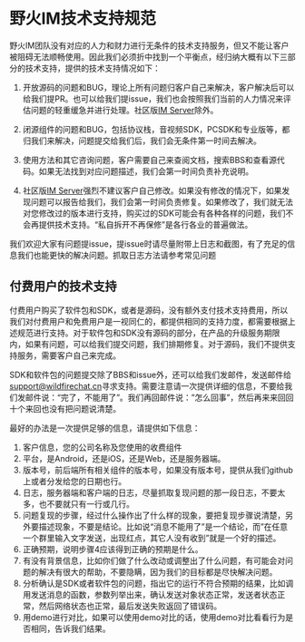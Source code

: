 # 野火IM技术支持规范
野火IM团队没有对应的人力和财力进行无条件的技术支持服务，但又不能让客户被阻碍无法顺畅使用。因此我们必须折中找到一个平衡点，经归纳大概有以下三部分的技术支持，提供的技术支持情况如下：
1. 开放源码的问题和BUG，理论上所有问题归客户自己来解决，客户解决后可以给我们提PR。也可以给我们提issue，我们也会按照我们当前的人力情况来评估问题的轻重缓急并进行处理。社区版[IM Server](https://github.com/wildfirechat/server)除外。

2. 闭源组件的问题和BUG，包括协议栈，音视频SDK，PCSDK和专业版等，都归我们来解决，问题提交给我们后，我们会无条件第一时间去解决。

3. 使用方法和其它咨询问题，客户需要自己来查阅文档，搜索BBS和查看源代码。如果无法找到对应问题描述，我们会第一时间负责补充说明。

4. 社区版[IM Server](https://github.com/wildfirechat/server)强烈不建议客户自己修改。如果没有修改的情况下，如果发现问题可以报告给我们，我们会第一时间负责修复。如果修改了，我们就无法对您修改过的版本进行支持，购买过的SDK可能会有各种各样的问题，我们不会再提供技术支持。“私自拆开不再保修”是各行各业的普遍做法。

我们欢迎大家有问题提issue，提issue时请尽量附带上日志和截图，有了充足的信息我们也能更快的解决问题。抓取日志方法请参考常见问题

## 付费用户的技术支持
付费用户购买了软件包和SDK，或者是源码，没有额外支付技术支持费用，所以我们对付费用户和免费用户是一视同仁的，都提供相同的支持力度，都需要根据上述规范进行支持。对于软件包和SDK没有源码的部分，在产品的升级服务期限内，如果有问题，可以给我们提交问题，我们排期修复。对于源码，我们不提供支持服务，需要客户自己来完成。

SDK和软件包的问题提交除了BBS和issue外，还可以给我们发邮件，发送邮件给[support@wildfirechat.cn](mailto:support@wildfirechat.cn)寻求支持。需要注意请一次提供详细的信息，不要给我们发邮件说：“完了，不能用了”。我们再回邮件说：”怎么回事”，然后再来来回回十个来回也没有把问题说清楚。

最好的办法是一次提供足够的信息，请提供如下信息：
1. 客户信息，您的公司名称及您使用的收费组件
2. 平台，是Android，还是iOS，还是Web，还是服务器端。
3. 版本号，前后端所有相关组件的版本号，如果没有版本号，提供从我们github上或者分发给您的日期也行。
4. 日志，服务器端和客户端的日志，尽量抓取复现问题的那一段日志，不要太多，也不要就只有一行或几行。
5. 问题复现的步骤，经过什么操作出了什么样的现象，要把复现步骤说清楚，另外要描述现象，不要是结论。比如说“消息不能用了”是一个结论，而”在任意一个群里输入文字发送，出现红点，其它人没有收到”就是一个好的描述。
6. 正确预期，说明步骤4应该得到正确的预期是什么。
7. 有没有背景信息，比如你们做了什么改动或调整出了什么问题，有可能会对问题的解决有很大的帮助，不要隐瞒，因为我们的目标都是尽快解决问题。
8. 分析确认是SDK或者软件包的问题，指出它的运行不符合预期的结果，比如调用发送消息的函数，参数列举出来，确认发送对象状态正常，发送者状态正常，然后网络状态也正常，最后发送失败返回了错误码。
9. 用demo进行对比，如果可以使用demo对比的话，使用demo对比看看行为是否相同，告诉我们结果。
